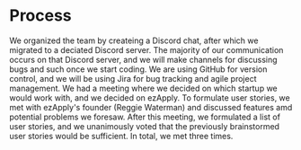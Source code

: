 # Process

We organized the team by createing a Discord chat, after which we migrated to a deciated Discord server. The majority of our communication occurs on that Discord server, and we will make channels for discussing bugs and such once we start coding. We are using GitHub for version control, and we will be using Jira for bug tracking and agile project management.
We had a meeting where we decided on which startup we would work with, and we decided on ezApply. To formulate user stories, we met with ezApply's founder (Reggie Waterman) and discussed features amd potential problems we foresaw. After this meeting, we formulated a list of user stories, and we unanimously voted that the previously brainstormed user stories would be sufficient.
In total, we met three times.
